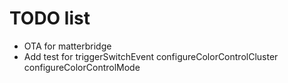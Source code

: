 # TODO list

- OTA for matterbridge
- Add test for triggerSwitchEvent configureColorControlCluster  configureColorControlMode